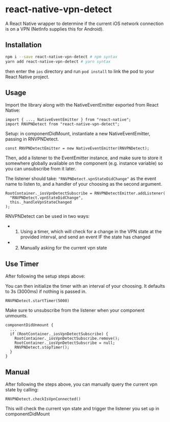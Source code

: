# react-native-vpn-detect

A React Native wrapper to determine if the current iOS network connection is on a VPN (NetInfo supplies this for Android).

## Installation

```bash
npm i --save react-native-vpn-detect # npm syntax
yarn add react-native-vpn-detect # yarn syntax
```
then enter the `ios` directory and run `pod install` to link the pod to your React Native project.

## Usage

Import the library along with the NativeEventEmitter exported from React Native:
```
import { ..., NativeEventEmitter } from "react-native";
import RNVPNDetect from "react-native-vpn-detect";
```

Setup:
in componentDidMount, instantiate a new NativeEventEmitter, passing in RNVPNDetect. 

```
const RNVPNDetectEmitter = new NativeEventEmitter(RNVPNDetect);

```

Then, add a listener to the EventEmitter instance, and make sure to store it somewhere globally available on the component (e.g. instance variable) so you can unsubscribe from it later.

The listener should take: ```"RNVPNDetect.vpnStateDidChange"``` as the event name to listen to, and a handler of your choosing as the second argument.

```
RootContainer._iosVpnDetectSubscribe = RNVPNDetectEmitter.addListener(
  "RNVPNDetect.vpnStateDidChange",
  this._handleVpnStateChanged
);

```

RNVPNDetect can be used in two ways: 
- 1. Using a timer, which will check for a change in the VPN state at the provided interval, and send an event IF the state has changed 
- 2. Manually asking for the current vpn state

## Use Timer

After following the setup steps above:

You can then initialize the timer with an interval of your choosing. It defaults to 3s (3000ms) if nothing is passed in.

```
RNVPNDetect.startTimer(5000)
```

Make sure to unsubscribe from the listener when your component unmounts.

```
componentDidUnmount {
  ...
  if (RootContainer._iosVpnDetectSubscribe) {
    RootContainer._iosVpnDetectSubscribe.remove();
    RootContainer._iosVpnDetectSubscribe = null;
    RNVPNDetect.stopTimer();
  }
}

```

## Manual

After following the steps above, you can manually query the current vpn state by calling:

```
RNVPNDetect.checkIsVpnConnected()
```

This will check the current vpn state and trigger the listener you set up in componentDidMount

